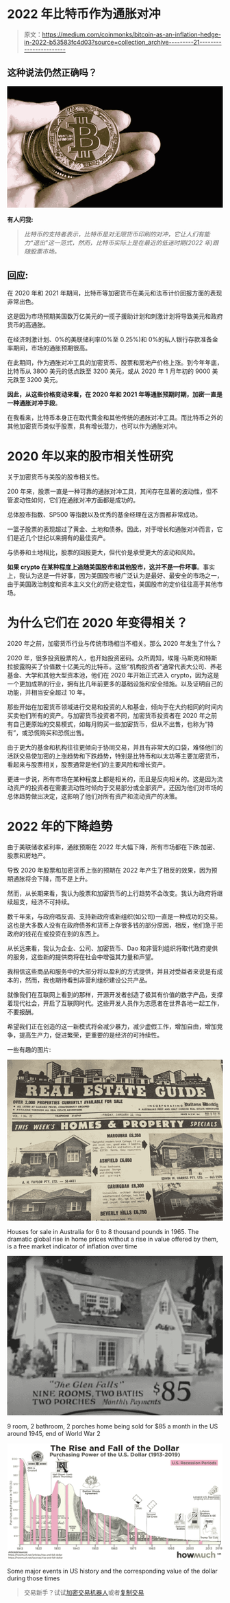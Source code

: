 # 2022 年比特币作为通胀对冲

> 原文：<https://medium.com/coinmonks/bitcoin-as-an-inflation-hedge-in-2022-b53583fc4d03?source=collection_archive---------21----------------------->

## 这种说法仍然正确吗？

![](img/b180382552626ec54e2868f196ac92cf.png)

**有人问我:**

> *比特币的支持者表示，比特币是对无限货币印刷的对冲，它让人们有能力“退出”这一范式，然而，比特币实际上是在最近的低迷时期(2022 年)跟随股票市场。*

## **回应:**

在 2020 年和 2021 年期间，比特币等加密货币在美元和法币计价回报方面的表现非常出色。

这是因为市场预期美国数万亿美元的一揽子援助计划和刺激计划将导致美元和政府货币的高通胀。

在经济刺激计划、0%的美联储利率(0%至 0.25%)和 0%的私人银行存款准备金率期间，市场的通胀预期很高。

在此期间，作为通胀对冲工具的加密货币、股票和房地产价格上涨。到今年年底，比特币从 3800 美元的低点跌至 3200 美元，或从 2020 年 1 月年初的 9000 美元跌至 3200 美元。

**因此，从这些价格变动来看，在 2020 年和 2021 年等通胀预期时期，加密一直是一种通胀对冲手段**。

在我看来，比特币本身正在取代黄金和其他传统的通胀对冲工具。而比特币之外的其他加密货币类似于股票，具有增长潜力，也可以作为通胀对冲。

# 2020 年以来的股市相关性研究

关于加密货币与美股的股市相关性。

200 年来，股票一直是一种可靠的通胀对冲工具，其间存在显著的波动性，但不管波动性如何，它们在通胀对冲方面都是成功的。

总体股市指数、SP500 等指数以及优秀的基金经理在这方面都非常成功。

一篮子股票的表现超过了黄金、土地和债券。因此，对于增长和通胀对冲而言，它们是近几个世纪以来拥有的最佳资产。

与债券和土地相比，股票的回报更大，但代价是承受更大的波动和风险。

**如果 crypto 在某种程度上追随美国股市和其他股市，这并不是一件坏事**。事实上，我认为这是一件好事，因为美国股市被广泛认为是最好、最安全的市场之一，由于美国政治制度和资本主义文化的历史稳定性，美国股市的定价往往高于其他市场。

# 为什么它们在 2020 年变得相关？

2020 年之前，加密货币行业与传统市场相当不相关。那么 2020 年发生了什么？

2020 年，很多投资股票的人，也开始投资密码。众所周知，埃隆·马斯克和特斯拉披露购买了价值数十亿美元的比特币。这些“机构投资者”通常代表大公司、养老基金、大学和其他大型资本池，他们在 2020 年开始正式进入 crypto，因为这是一个更加成熟的行业，拥有比几年前更多的基础设施和安全措施。以及证明自己的功能，并相当安全超过 10 年。

那些开始在加密货币领域进行交易和投资的人和基金，倾向于在大约相同的时间内买卖他们所有的资产。与加密货币投资者不同，加密货币投资者在 2020 年之前有自己更原始的交易模式，如每月购买一些加密货币，但从不出售，也称为“持有”，或恐慌购买和恐慌出售。

由于更大的基金和机构往往更倾向于协同交易，并且有非常大的口袋，难怪他们的活跃交易使加密的上涨趋势和下跌趋势，特别是比特币和以太坊等主要加密货币，看起来与股票相关，股票通常是他们的主要风险和增长资产。

更进一步说，所有市场在某种程度上都是相关的，而且是反向相关的。这是因为流动资产的投资者在需要流动性时倾向于交易部分或全部资产。还因为他们对市场的总体趋势做出决定，这影响了他们对所有资产和流动资产的决策。

# 2022 年的下降趋势

由于美联储收紧利率，通胀预期在 2022 年大幅下降，所有市场都在下跌:加密、股票和房地产。

导致 2020 年股票和加密货币上涨的预期在 2022 年产生了相反的效果，因为预期通胀将会下降，而不是上升。

然而，从长期来看，我认为股票和加密货币的上行趋势不会改变。我认为政府将继续超支，经济不可持续。

数千年来，与政府唱反调、支持新政府或新组织(如公司)一直是一种成功的交易。这也是大多数人没有在政府债券和货币上存很多钱的部分原因，相反，他们急于把政府的钱花在或投资在别的东西上。

从长远来看，我认为企业、公司、加密货币、Dao 和非营利组织将取代政府提供的服务，这些新的提供商将在社会中增强其力量和声望。

我相信这些商品和服务中的大部分将以盈利的方式提供，并且对受益者来说是有成本的，然而，我也期待看到非营利组织建设公共产品。

就像我们在互联网上看到的那样，开源开发者创造了极其有价值的数字产品，支撑着现代社会，开启了互联网时代。这些开发人员作为志愿者在世界各地一起工作，不要报酬。

希望我们正在创造的这一新模式将会减少暴力，减少虚假工作，增加自由，增加竞争，提高生产力，促进繁荣，更重要的是经济的可持续性。

一些有趣的图片:

![](img/696b77784a7422dbcd7de3eef2a725cf.png)

Houses for sale in Australia for 6 to 8 thousand pounds in 1965\. The dramatic global rise in home prices without a rise in value offered by them, is a free market indicator of inflation over time

![](img/06b127f3fe185a0239dd940dde435ace.png)

9 room, 2 bathroom, 2 porches home being sold for $85 a month in the US around 1945, end of World War 2

![](img/bc1a28e3dec24afde000a3a6b6e41f37.png)

Some major events in US history and the corresponding value of the dollar during those times

> 交易新手？试试[加密交易机器人](/coinmonks/crypto-trading-bot-c2ffce8acb2a)或者[复制交易](/coinmonks/top-10-crypto-copy-trading-platforms-for-beginners-d0c37c7d698c)